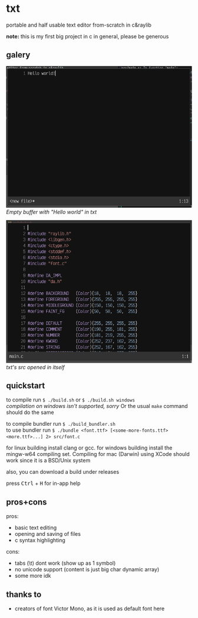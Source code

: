 
# txt
portable and half usable text editor from-scratch in c&raylib

**note:** this is my first big project in c in general, please be generous

## galery
![screenshot1](assets/screenshot1.png)
_Empty buffer with "Hello world" in txt_

![screenshot2](assets/screenshot2.png)
_txt's src opened in itself_

## quickstart
to compile run `$ ./build.sh` or `$ ./build.sh windows`<br/>
_compilation on windows isn't supported, sorry_
Or the usual `make` command should do the same

to compile bundler run `$ ./build_bundler.sh`<br/>
to use bundler run `$ ./bundle <font.ttf> [<some-more-fonts.ttf> <more.ttf>...] 2> src/font.c`

for linux building install clang or gcc. for windows building install the mingw-w64 compiling set.
Compiling for mac (Darwin) using XCode should work since it is a BSD/Unix system

also, you can download a build under releases

press <kbd>Ctrl</kbd> + <kbd>H</kbd> for in-app help

## pros+cons
pros:
- basic text editing
- opening and saving of files
- c syntax highlighting

cons:
- tabs (\t) dont work (show up as 1 symbol)
- no unicode support (content is just big char dynamic array)
- some more idk

## thanks to
- creators of font Victor Mono, as it is used as default font here

